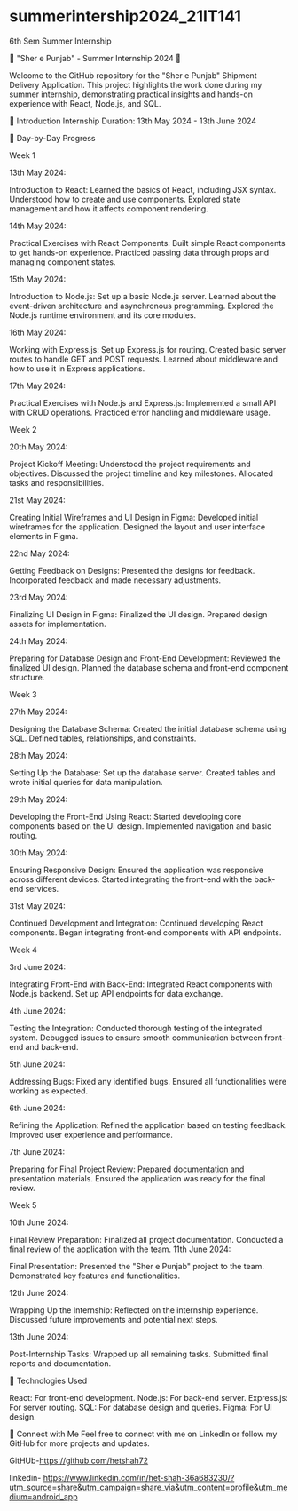 # summerintership2024_21IT141

6th Sem Summer Internship

🌟 "Sher e Punjab" - Summer Internship 2024 🌟

Welcome to the GitHub repository for the "Sher e Punjab" Shipment Delivery Application. This project highlights the work done during my summer internship, demonstrating practical insights and hands-on experience with React, Node.js, and SQL.

🚀 Introduction
Internship Duration: 13th May 2024 - 13th June 2024

📝 Day-by-Day Progress

Week 1

13th May 2024:

Introduction to React:
Learned the basics of React, including JSX syntax.
Understood how to create and use components.
Explored state management and how it affects component rendering.

14th May 2024:

Practical Exercises with React Components:
Built simple React components to get hands-on experience.
Practiced passing data through props and managing component states.

15th May 2024:

Introduction to Node.js:
Set up a basic Node.js server.
Learned about the event-driven architecture and asynchronous programming.
Explored the Node.js runtime environment and its core modules.

16th May 2024:

Working with Express.js:
Set up Express.js for routing.
Created basic server routes to handle GET and POST requests.
Learned about middleware and how to use it in Express applications.

17th May 2024:

Practical Exercises with Node.js and Express.js:
Implemented a small API with CRUD operations.
Practiced error handling and middleware usage.


Week 2

20th May 2024:

Project Kickoff Meeting:
Understood the project requirements and objectives.
Discussed the project timeline and key milestones.
Allocated tasks and responsibilities.

21st May 2024:

Creating Initial Wireframes and UI Design in Figma:
Developed initial wireframes for the application.
Designed the layout and user interface elements in Figma.

22nd May 2024:

Getting Feedback on Designs:
Presented the designs for feedback.
Incorporated feedback and made necessary adjustments.

23rd May 2024:

Finalizing UI Design in Figma:
Finalized the UI design.
Prepared design assets for implementation.

24th May 2024:

Preparing for Database Design and Front-End Development:
Reviewed the finalized UI design.
Planned the database schema and front-end component structure.


Week 3

27th May 2024:

Designing the Database Schema:
Created the initial database schema using SQL.
Defined tables, relationships, and constraints.

28th May 2024:

Setting Up the Database:
Set up the database server.
Created tables and wrote initial queries for data manipulation.

29th May 2024:

Developing the Front-End Using React:
Started developing core components based on the UI design.
Implemented navigation and basic routing.

30th May 2024:

Ensuring Responsive Design:
Ensured the application was responsive across different devices.
Started integrating the front-end with the back-end services.

31st May 2024:

Continued Development and Integration:
Continued developing React components.
Began integrating front-end components with API endpoints.


Week 4

3rd June 2024:

Integrating Front-End with Back-End:
Integrated React components with Node.js backend.
Set up API endpoints for data exchange.

4th June 2024:

Testing the Integration:
Conducted thorough testing of the integrated system.
Debugged issues to ensure smooth communication between front-end and back-end.

5th June 2024:

Addressing Bugs:
Fixed any identified bugs.
Ensured all functionalities were working as expected.

6th June 2024:

Refining the Application:
Refined the application based on testing feedback.
Improved user experience and performance.

7th June 2024:

Preparing for Final Project Review:
Prepared documentation and presentation materials.
Ensured the application was ready for the final review.


Week 5

10th June 2024:

Final Review Preparation:
Finalized all project documentation.
Conducted a final review of the application with the team.
11th June 2024:

Final Presentation:
Presented the "Sher e Punjab" project to the team.
Demonstrated key features and functionalities.

12th June 2024:

Wrapping Up the Internship:
Reflected on the internship experience.
Discussed future improvements and potential next steps.

13th June 2024:

Post-Internship Tasks:
Wrapped up all remaining tasks.
Submitted final reports and documentation.


🌟 Technologies Used

React: For front-end development.
Node.js: For back-end server.
Express.js: For server routing.
SQL: For database design and queries.
Figma: For UI design.


🤝 Connect with Me
Feel free to connect with me on LinkedIn or follow my GitHub for more projects and updates.

GitHUb-https://github.com/hetshah72

linkedin- https://www.linkedin.com/in/het-shah-36a683230/?utm_source=share&utm_campaign=share_via&utm_content=profile&utm_medium=android_app
